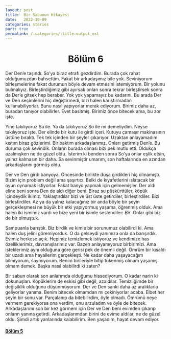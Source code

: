 ```yaml
---
layout: post
title:  Bir Sabunun Hikayesi
date:   2022-10-09
categories: stories
part: true
permalink: /:categories/:title:output_ext
---
```


<center>
<h1>Bölüm 6</h1>
</center>

Der Den’e taşındı. So’ya biraz etrafı gezdirdim. Burada çok rahat olduğumuzdan bahsettim. Fakat bir arkadaşımız bile yok. Seviniyorum birleşmelerine fakat durumun böyle devam etmesini istemiyorum. Bir yolunu bulmalıyız. Birleştirdiğimiz gibi ayırsak onları sonra tekrar birleştirsek sonra da Der’e gitsek hep beraber. Yok yok yapamayız bu kadarını. Bu arada Der ve Den seçimlerini hiç değiştirmedi, bizi halen karıştırmadan kullanabiliyorlar. Bunu nasıl yapıyorlar merak ediyorum. Birimiz daha az, buradan tanıyor olabilirler. Evet basitmiş. Birimiz önce bitecek ama, bu zor işte.

Yine takılıyoruz Sa ile. Ya da takılıyoruz So ile mi demeliydim. Neyse takılıyoruz işte. Der elinde bir kutu ile girdi içeri. Kutuyu çamaşır makinasının üstüne bıraktı. Tek tek  içinden bir şeyler çıkarıyor. Uzaktan anlayamadım kıstım biraz gözlerimi. Bir baktım arkadaşlarımız. Onları getirmiş Den’e. Bu duruma çok sevindik. Onların burada olması bizi pek mutlu etti. Oldukça azalmışken ne de güzel oldu. İsterim ki benden sonra So’ya onlar eşlik etsin, yalnız kalmasın bir daha. Sa sevinmiştir umarım, son haftalarında en azından arkadaşlarını görmüş oldu.

Der ve Den girdi banyoya. Öncesinde birlikte duşa girdikleri hiç olmamıştı. Bizim için problem değil ama şaşırtıcı. Belki de kıyafetlerini ıslatacak bir oyun oynamak istiyorlar. Fakat banyo yapmak için gelmemişler. Der aldı eline beni sonra Den de aldı diğer beni. Biraz su püskürttüler, köpük içindeydik ikimiz. Yaklaştırdılar bizi ve üst üste getirdiler, birleştirdiler. Bizi birleştirdiler. Az  ya da yalnız kalacağınız bir anda böyle bir şeyin gerçekleşmesi ne büyük bir etki yapıyormuş yaşama, öğrenmiş olduk. Ama halen iki ismimiz vardı ve bize yeni bir isimle seslendiler: *Bir*. Onlar gibi biz de bir olmuştuk.

Şampuanla barıştık. Biz birdik ve kimle bir sorunumuz olabilirdi ki. Ama halen duş jelini göremiyorduk. O da gelseydi yanımıza onla da barışırdık. Evimiz herkese açık. Hepimiz temizlemek istiyoruz ve kendimize has özelliklerimiz, davranışlarımız var. Bazen anlayamıyoruz birbirimizi. Ama isteklerimiz aynı olduğuna göre gerisi pek de önemli değil. Ömrüm  bir kısaldı bir uzadı ama hayallerim gerçekleşti. Ne kadar daha yaşayacağım bilmiyorum, saymıyorum. Benim birileriyle bitip tükenmiş olmam yaşamış olmam demek. Başka nasıl olabilirdi ki zaten?

Bir sabun olarak son anlarımda olduğumu hissediyorum. O kadar narin ki dokunuşları. Köpüklerim de eskisi gibi değil, azaldılar. Temizliğimde bir değişiklik olduğunu düşünmüyorum. Der ve Den sanki daha az aralıklarla geliyorlar yanıma. Benim bitecek olmamdan mı çekiniyorlar acaba. Elbet her şeyin bir sonu var. Parçalanıp da bitebilirdim, öyle olmadı. Ömrümü neye vermem gerekiyorsa ona verdim, onu arzuladım ve öyle de bitecek. Arkadaşlarımı son bir kez görmem için Der ve Den beni evimden çıkarıp onların yanına getirdi. Arkadaşlarımdan birini de evime aldılar, ne de güzel oldu. Şimdi artık  yanlarında kalabilirim. Ben yaşadım, hayat devam ediyor.

<h4><a style="float: left;" href="/stories/bir-sabunun-hikayesi-5.html"/>Bölüm 5</h4>

